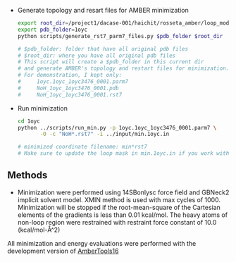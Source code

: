 - Generate topology and resart files for AMBER minimization

    ```bash
    export root_dir=/project1/dacase-001/haichit/rosseta_amber/loop_modeling/
    export pdb_folder=1oyc
    python scripts/generate_rst7_parm7_files.py $pdb_folder $root_dir

    # $pdb_folder: folder that have all original pdb files
    # $root_dir: where you have all original pdb files
    # This script will create a $pdb_folder in this current dir
    # and generate AMBER's topology and restart files for minimization.
    # For demonstration, I kept only:
    #     1oyc.1oyc_1oyc3476_0001.parm7
    #     NoH_1oyc_1oyc3476_0001.pdb
    #     NoH_1oyc_1oyc3476_0001.rst7
    ```

- Run minimization
    
    ```bash
    cd 1oyc
    python ../scripts/run_min.py -p 1oyc.1oyc_1oyc3476_0001.parm7 \
           -O -c "NoH*.rst7" -i ../input/min.1oyc.in

    # minimized coordinate filename: min*rst7
    # Make sure to update the loop mask in min.1oyc.in if you work with another protein code
    ```

Methods
-------
- Minimization were performed using 14SBonlysc force field and GBNeck2 implicit solvent model.
XMIN method is used with max cycles of 1000. Minimization will be stopped if the root-mean-square
of the Cartesian elements of the gradients is less than 0.01 kcal/mol. The heavy atoms of non-loop region were
restrained with restraint force constant of 10.0 (kcal/mol-Å^2)

All minimization and energy evaluations were performed with the development version of [AmberTools16](
http://ambermd.org/AmberTools16-get.html)
